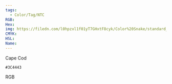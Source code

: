 ```yaml
---
tags:
  - Color/Tag/NTC
RGB:
Hex:
img: https://filedn.com/l0hpzxl1f01yT7GHxtF8cyk/Color%20Snake/standard_csv_to_svg//3C4443.svg
CMYK:
HSL:
Name:
---
```

Cape Cod
```palette
#3C4443
```
RGB

